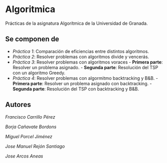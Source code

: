 # Algoritmica
Prácticas de la asignatura Algorítmica de la Universidad de Granada.

## Se componen de

- *Práctica 1*: Comparación de eficiencias entre distintos algoritmos.
- *Práctica 2*: Resolver problemas con algoritmos divide y vencerás.
- *Práctica 3*: Resolver problemas con algoritmos voraces
                - **Primera parte**: Resolver un problema asignado.
                - **Segunda parte**: Resolución del TSP con un algoritmo Greedy.
- *Práctica 4*: Resolver problemas con algormitmo backtracking y B&B.
                - **Primera parte**: Resolver un problema asignado con backtracking.
                - **Segunda parte**: Resolución del TSP con backtracking y B&B.
                

## Autores

*Francisco Carrillo Pérez*

*Borja Cañavate Bordons*

*Miguel Porcel Jiménez*

*Jose Manuel Rejón Santiago*

*Jose Arcos Aneas*
